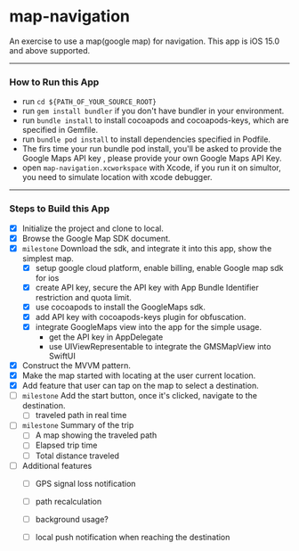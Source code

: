 # map-navigation
An exercise to use a map(google map) for navigation. This app is iOS 15.0 and above supported.


---
### How to Run this App
- run `cd ${PATH_OF_YOUR_SOURCE_ROOT}`
- run `gem install bundler` if you don't have bundler in your environment.
- run `bundle install` to install cocoapods and cocoapods-keys, which are specified in Gemfile.
- run `bundle pod install` to install dependencies specified in Podfile.
- The firs time your run bundle pod install, you'll be asked to provide the Google Maps API key ,  please provide your own Google Maps API Key.
- open `map-navigation.xcworkspace` with Xcode, if you run it on simultor, you need to simulate location with xcode debugger.


---
### Steps to Build this App
- [X] Initialize the project and clone to local.
- [X] Browse the Google Map SDK document.
- [X] `milestone` Download the sdk, and integrate it into this app, show the simplest map. 
    - [X] setup google cloud platform, enable billing, enable Google map sdk for ios
    - [X] create API key, secure the API key with App Bundle Identifier restriction and quota limit.
    - [X] use cocoapods to install the GoogleMaps sdk.
    - [X] add API key with cocoapods-keys plugin for obfuscation.
    - [X] integrate GoogleMaps view into the app for the simple usage.
        - get the API key in AppDelegate
        - use UIViewRepresentable to integrate the GMSMapView into SwiftUI

- [X] Construct the MVVM pattern.
- [X] Make the map started with locating at the user current location. 
- [X] Add feature that user can tap on the map to select a destination.
- [ ] `milestone` Add the start button, once it's clicked, navigate to the destination. 
    - [ ] traveled path in real time
- [ ] `milestone` Summary of the trip
    - [ ] A map showing the traveled path
    - [ ] Elapsed trip time
    - [ ] Total distance traveled

- [ ] Additional features
    - [ ] GPS signal loss notification
    - [ ] path recalculation
    - [ ] background usage?
    - [ ] local push notification when reaching the destination


### 
